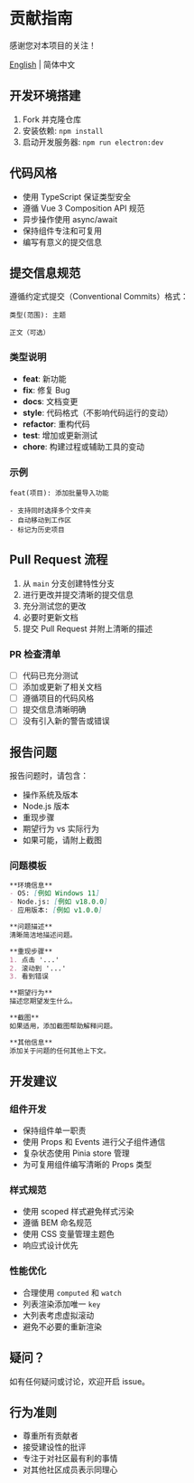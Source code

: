 # 贡献指南

感谢您对本项目的关注！

[English](./CONTRIBUTING.md) | 简体中文

## 开发环境搭建

1. Fork 并克隆仓库
2. 安装依赖: `npm install`
3. 启动开发服务器: `npm run electron:dev`

## 代码风格

- 使用 TypeScript 保证类型安全
- 遵循 Vue 3 Composition API 规范
- 异步操作使用 async/await
- 保持组件专注和可复用
- 编写有意义的提交信息

## 提交信息规范

遵循约定式提交（Conventional Commits）格式：

```
类型(范围): 主题

正文（可选）
```

### 类型说明

- **feat**: 新功能
- **fix**: 修复 Bug
- **docs**: 文档变更
- **style**: 代码格式（不影响代码运行的变动）
- **refactor**: 重构代码
- **test**: 增加或更新测试
- **chore**: 构建过程或辅助工具的变动

### 示例

```
feat(项目): 添加批量导入功能

- 支持同时选择多个文件夹
- 自动移动到工作区
- 标记为历史项目
```

## Pull Request 流程

1. 从 `main` 分支创建特性分支
2. 进行更改并提交清晰的提交信息
3. 充分测试您的更改
4. 必要时更新文档
5. 提交 Pull Request 并附上清晰的描述

### PR 检查清单

- [ ] 代码已充分测试
- [ ] 添加或更新了相关文档
- [ ] 遵循项目的代码风格
- [ ] 提交信息清晰明确
- [ ] 没有引入新的警告或错误

## 报告问题

报告问题时，请包含：

- 操作系统及版本
- Node.js 版本
- 重现步骤
- 期望行为 vs 实际行为
- 如果可能，请附上截图

### 问题模板

```markdown
**环境信息**
- OS: [例如 Windows 11]
- Node.js: [例如 v18.0.0]
- 应用版本: [例如 v1.0.0]

**问题描述**
清晰简洁地描述问题。

**重现步骤**
1. 点击 '...'
2. 滚动到 '...'
3. 看到错误

**期望行为**
描述您期望发生什么。

**截图**
如果适用，添加截图帮助解释问题。

**其他信息**
添加关于问题的任何其他上下文。
```

## 开发建议

### 组件开发

- 保持组件单一职责
- 使用 Props 和 Events 进行父子组件通信
- 复杂状态使用 Pinia store 管理
- 为可复用组件编写清晰的 Props 类型

### 样式规范

- 使用 scoped 样式避免样式污染
- 遵循 BEM 命名规范
- 使用 CSS 变量管理主题色
- 响应式设计优先

### 性能优化

- 合理使用 `computed` 和 `watch`
- 列表渲染添加唯一 `key`
- 大列表考虑虚拟滚动
- 避免不必要的重新渲染

## 疑问？

如有任何疑问或讨论，欢迎开启 issue。

## 行为准则

- 尊重所有贡献者
- 接受建设性的批评
- 专注于对社区最有利的事情
- 对其他社区成员表示同理心

